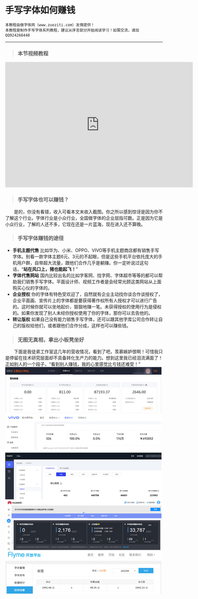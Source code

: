# 手写字体如何赚钱

```
本教程由做字体网（www.zuoziti.com）友情提供！
本教程是制作手写字体系列教程，建议从序言部分开始阅读学习！如需交流，请加QQ924268440
```

------

> ### **本节视频教程**

<iframe width="600" height="400" frameborder="0" src="https://www.ixigua.com/iframe/7159846939763147267?autoplay=0" referrerpolicy="unsafe-url" allowfullscreen></iframe>

> ### **手写字体也可以赚钱？**

　　是的，你没有看错，收入可看本文末收入截图。你之所以感到惊讶是因为你不了解这个行业。字体行业是小众行业，全国做字体的企业屈指可数。正是因为它是小众行业，了解的人还不多，它现在还是一片蓝海，现在进入还不算晚。

> ### **手写字体赚钱的途径**

- **手机主题代售** 比如华为、小米、OPPO、VIVO等手机主题商店都有销售手写字体。别看一款字体主题6元、3元的不起眼，但是这些手机平台依托庞大的手机用户群，自带超大流量，跟他们合作几乎是躺赚。你一定听说过这句话，“**站在风口上，猪也能起飞！**”
- **字体代售网站** 国内比较出名的比如字客网、找字网、字体超市等等的都可以帮助我们销售手写字体。平面设计师、视频工作者是会经常光顾这类网站从上面购买心仪的字体的。
- **企业授权** 你的字体有特色受欢迎了，自然就有企业主动找你谈合作谈授权了，企业平面画、宣传片上的字体都是要获得著作权所有人授权才可以进行广告的。这时候你就可以坐地起价，狠狠地赚一笔。未获得授权的使用行为是侵权的。如果你发现了别人未经你授权使用了你的字体，那你可以去告他的。
- **转让版权** 如果自己没有能力销售手写字体，还可以跟其他字库公司合作转让自己的版权给他们，或者跟他们合作分成，这样也可以赚些钱。

> ### **无图无真相，拿出小板凳坐好**

　　下面是我徒弟工作室这几年的营收情况，看到了吧，羡慕嫉妒恨啊！可惜我只是停留在技术研究层面却不具备转化生产力的能力。想到这里我已经泪流满面了！正如别人的一个段子，“看到别人赚钱，我的心里感觉比亏钱还难受！”  
![img](../images/yingshou.jpg)